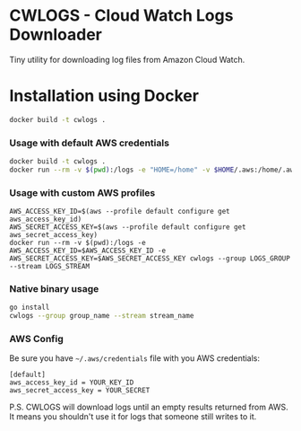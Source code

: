 # CWLOGS - Cloud Watch Logs Downloader

Tiny utility for downloading log files from Amazon Cloud Watch.

# Installation using Docker
```sh
docker build -t cwlogs .
```

### Usage with default AWS credentials
```sh
docker build -t cwlogs .
docker run --rm -v $(pwd):/logs -e "HOME=/home" -v $HOME/.aws:/home/.aws cwlogs --group LOGS_GROUP --stream LOGS_STREAM
```

### Usage with custom AWS profiles

```
AWS_ACCESS_KEY_ID=$(aws --profile default configure get aws_access_key_id)
AWS_SECRET_ACCESS_KEY=$(aws --profile default configure get aws_secret_access_key)
docker run --rm -v $(pwd):/logs -e AWS_ACCESS_KEY_ID=$AWS_ACCESS_KEY_ID -e AWS_SECRET_ACCESS_KEY=$AWS_SECRET_ACCESS_KEY cwlogs --group LOGS_GROUP --stream LOGS_STREAM
```

### Native binary usage
```sh
go install
cwlogs --group group_name --stream stream_name
```

### AWS Config
Be sure you have `~/.aws/credentials` file with you AWS credentials:

```
[default]
aws_access_key_id = YOUR_KEY_ID
aws_secret_access_key = YOUR_SECRET
```

P.S.
CWLOGS will download logs until an empty results returned from AWS.
It means you shouldn't use it for logs that someone still writes to it.